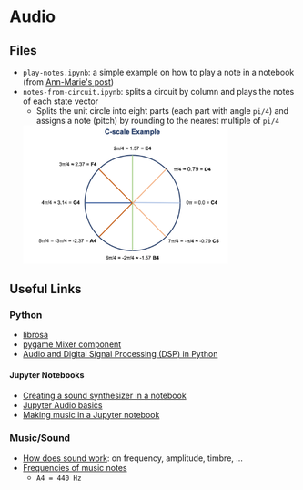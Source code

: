 # Audio

## Files
* `play-notes.ipynb`: a simple example on how to play a note in a notebook (from [Ann-Marie's post](https://ibm-quantumcomputing.slack.com/archives/C01QKGCF17C/p1619716259010600))
* `notes-from-circuit.ipynb`: splits a circuit by column and plays the notes of each state vector
    * Splits the unit circle into eight parts (each part with angle `pi/4`) and assigns a note (pitch) by rounding to the nearest multiple of `pi/4`
    <img src="c_scale_example.png" alt="drawing" width="75%"/>

## Useful Links

### Python
* [librosa](https://github.com/librosa/librosa)
* [pygame Mixer component](https://www.pygame.org/docs/ref/mixer.html)
* [Audio and Digital Signal Processing (DSP) in Python](https://www.pythonforengineers.com/audio-and-digital-signal-processingdsp-in-python/)

#### Jupyter Notebooks
* [Creating a sound synthesizer in a notebook](https://ipython-books.github.io/117-creating-a-sound-synthesizer-in-the-notebook/)
* [Jupyter Audio basics](https://musicinformationretrieval.com/ipython_audio.html)
* [Making music in a Jupyter notebook](https://github.com/changhiskhan/notebooks/blob/master/making_music.ipynb)

### Music/Sound
* [How does sound work](https://web.stanford.edu/class/cs101/analog-digital-1.html): on frequency, amplitude, timbre, ...
* [Frequencies of music notes](https://pages.mtu.edu/~suits/notefreqs.html#:~:text=Frequencies%20of%20Musical%20Notes%2C%20A4%20%3D%20440%20Hz)
    * `A4 = 440 Hz`
